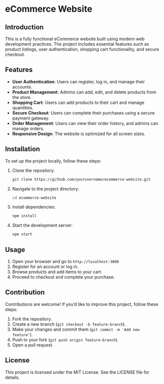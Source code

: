 # eCommerce Website

## Introduction
This is a fully functional eCommerce website built using modern web development practices. The project includes essential features such as product listings, user authentication, shopping cart functionality, and secure checkout.

## Features
- **User Authentication**: Users can register, log in, and manage their accounts.
- **Product Management**: Admins can add, edit, and delete products from the store.
- **Shopping Cart**: Users can add products to their cart and manage quantities.
- **Secure Checkout**: Users can complete their purchases using a secure payment gateway.
- **Order Management**: Users can view their order history, and admins can manage orders.
- **Responsive Design**: The website is optimized for all screen sizes.

## Installation
To set up the project locally, follow these steps:

1. Clone the repository:
   ```sh
   git clone https://github.com/yourusername/ecommerce-website.git
   ```
2. Navigate to the project directory:
   ```sh
   cd ecommerce-website
   ```
3. Install dependencies:
   ```sh
   npm install
   ```
4. Start the development server:
   ```sh
   npm start
   ```

## Usage
1. Open your browser and go to `http://localhost:3000`
2. Register for an account or log in.
3. Browse products and add items to your cart.
4. Proceed to checkout and complete your purchase.

## Contribution
Contributions are welcome! If you’d like to improve this project, follow these steps:
1. Fork the repository.
2. Create a new branch (`git checkout -b feature-branch`).
3. Make your changes and commit them (`git commit -m 'Add new feature'`).
4. Push to your fork (`git push origin feature-branch`).
5. Open a pull request.

## License
This project is licensed under the MIT License. See the LICENSE file for details.

